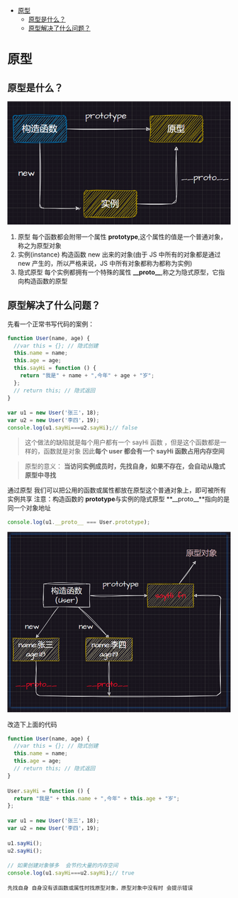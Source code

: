 - [原型](#原型)
  - [原型是什么？](#原型是什么)
  - [原型解决了什么问题？](#原型解决了什么问题)

# 原型

## 原型是什么？

![alt text](image.png)

1. 原型
   每个函数都会附带一个属性 **prototype**,这个属性的值是一个普通对象，称之为原型对象
2. 实例(instance)
   构造函数 new 出来的对象(由于 JS 中所有的对象都是通过 new 产生的，所以严格来说，JS 中所有对象都称为都称为实例)
3. 隐式原型
   每个实例都拥有一个特殊的属性 **\_\_proto\_\_**,称之为隐式原型，它指向构造函数的原型

## 原型解决了什么问题？

先看一个正常书写代码的案例：

```js
function User(name, age) {
  //var this = {}; // 隐式创建
  this.name = name;
  this.age = age;
  this.sayHi = function () {
    return "我是" + name + ",今年" + age + "岁";
  };
  // return this; // 隐式返回
}

var u1 = new User('张三'，18);
var u2 = new User('李四'，19);
console.log(u1.sayHi===u2.sayHi);// false

```

> 这个做法的缺陷就是每个用户都有一个 sayHi 函数 ，但是这个函数都是一样的，函数就是对象 因此**每个 user 都会有一个 sayHi 函数占用内存空间**

> 原型的意义：
> **当访问实例成员时，先找自身，如果不存在，会自动从隐式原型中寻找**

通过原型 我们可以把公用的函数或属性都放在原型这个普通对象上，即可被所有实例共享
注意：构造函数的 **prototype**与实例的隐式原型 **\_\_proto\_\_**指向的是同一个对象地址

```js
console.log(u1.__proto__ === User.prototype);
```

![alt text](image-1.png)

改造下上面的代码

```js
function User(name, age) {
  //var this = {}; // 隐式创建
  this.name = name;
  this.age = age;
  // return this; // 隐式返回
}

User.sayHi = function () {
  return "我是" + this.name + ",今年" + this.age + "岁";
};

var u1 = new User('张三'，18);
var u2 = new User('李四'，19);

u1.sayHi();
u2.sayHi();

// 如果创建对象够多  会节约大量的内存空间
console.log(u1.sayHi===u2.sayHi);// true

先找自身 自身没有该函数或属性时找原型对象，原型对象中没有时 会提示错误
```
